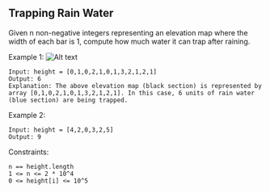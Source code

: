## Trapping Rain Water

Given n non-negative integers representing an elevation map where the width of each bar is 1, compute how much water it can trap after raining.

Example 1:
![Alt text](https://assets.leetcode.com/uploads/2018/10/22/rainwatertrap.png)
```
Input: height = [0,1,0,2,1,0,1,3,2,1,2,1]
Output: 6
Explanation: The above elevation map (black section) is represented by array [0,1,0,2,1,0,1,3,2,1,2,1]. In this case, 6 units of rain water (blue section) are being trapped.
```
Example 2:
```
Input: height = [4,2,0,3,2,5]
Output: 9
```
Constraints:
```
n == height.length
1 <= n <= 2 * 10^4
0 <= height[i] <= 10^5
```
